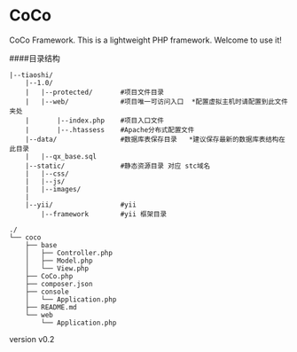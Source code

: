 # CoCo
CoCo Framework. This is a lightweight PHP framework. Welcome to use it!

####目录结构

	|--tiaoshi/
		|--1.0/
		|	|--protected/		#项目文件目录
		|	|--web/				#项目唯一可访问入口	*配置虚拟主机时请配置到此文件夹处
		|		|--index.php 	#项目入口文件
		|		|--.htassess	#Apache分布式配置文件
		|--data/				#数据库表保存目录 	*建议保存最新的数据库表结构在此目录
		|	|--qx_base.sql
		|--static/				#静态资源目录 对应 stc域名
		|	|--css/
		|	|--js/
		|	|--images/
		|
		|--yii/					#yii
			|--framework		#yii 框架目录

	./
    └── coco
        ├── base
        │   ├── Controller.php
        │   ├── Model.php
        │   └── View.php
        ├── CoCo.php
        ├── composer.json
        ├── console
        │   └── Application.php
        ├── README.md
        └── web
            └── Application.php
version v0.2
